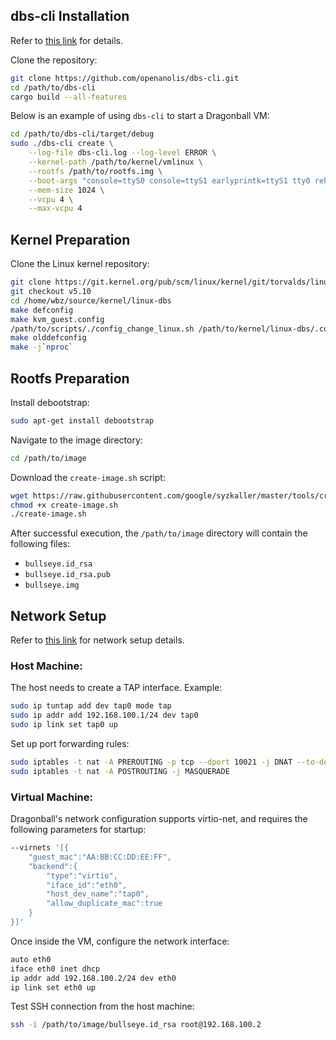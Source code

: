 ## dbs-cli Installation
Refer to [this link](https://github.com/openanolis/dbs-cli) for details.

Clone the repository:

```bash
git clone https://github.com/openanolis/dbs-cli.git
cd /path/to/dbs-cli
cargo build --all-features
```

Below is an example of using `dbs-cli` to start a Dragonball VM:

```bash
cd /path/to/dbs-cli/target/debug
sudo ./dbs-cli create \
    --log-file dbs-cli.log --log-level ERROR \
    --kernel-path /path/to/kernel/vmlinux \
    --rootfs /path/to/rootfs.img \
    --boot-args "console=ttyS0 console=ttyS1 earlyprintk=ttyS1 tty0 reboot=k debug panic=1 pci=off root=/dev/vda" \
    --mem-size 1024 \
    --vcpu 4 \
    --max-vcpu 4
```

## Kernel Preparation

Clone the Linux kernel repository:

```bash
git clone https://git.kernel.org/pub/scm/linux/kernel/git/torvalds/linux.git linux-dbs
git checkout v5.10
cd /home/wbz/source/kernel/linux-dbs
make defconfig
make kvm_guest.config
/path/to/scripts/./config_change_linux.sh /path/to/kernel/linux-dbs/.config
make olddefconfig
make -j`nproc`
```

## Rootfs Preparation

Install debootstrap:

```bash
sudo apt-get install debootstrap
```

Navigate to the image directory:

```bash
cd /path/to/image
```

Download the `create-image.sh` script:

```bash
wget https://raw.githubusercontent.com/google/syzkaller/master/tools/create-image.sh -O create-image.sh
chmod +x create-image.sh
./create-image.sh
```

After successful execution, the `/path/to/image` directory will contain the following files:
- `bullseye.id_rsa`
- `bullseye.id_rsa.pub`
- `bullseye.img`


## Network Setup

Refer to [this link](https://github.com/firecracker-microvm/firecracker/blob/main/docs/network-setup.md) for network setup details.

### Host Machine:

The host needs to create a TAP interface. Example:

```bash
sudo ip tuntap add dev tap0 mode tap 
sudo ip addr add 192.168.100.1/24 dev tap0
sudo ip link set tap0 up
```

Set up port forwarding rules:

```bash
sudo iptables -t nat -A PREROUTING -p tcp --dport 10021 -j DNAT --to-destination 10.0.2.15:22
sudo iptables -t nat -A POSTROUTING -j MASQUERADE
```

### Virtual Machine:

Dragonball's network configuration supports virtio-net, and requires the following parameters for startup:

```bash
--virnets '[{
    "guest_mac":"AA:BB:CC:DD:EE:FF",
    "backend":{
        "type":"virtio",
        "iface_id":"eth0",
        "host_dev_name":"tap0",
        "allow_duplicate_mac":true
    }
}]'
```

Once inside the VM, configure the network interface:

```bash
auto eth0
iface eth0 inet dhcp
ip addr add 192.168.100.2/24 dev eth0
ip link set eth0 up
```

Test SSH connection from the host machine:

```bash
ssh -i /path/to/image/bullseye.id_rsa root@192.168.100.2
```


